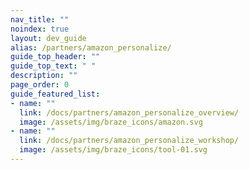 ```yaml
---
nav_title: ""
noindex: true
layout: dev_guide
alias: /partners/amazon_personalize/
guide_top_header: ""
guide_top_text: " "
description: ""
page_order: 0
guide_featured_list:
- name: ""
  link: /docs/partners/amazon_personalize_overview/
  image: /assets/img/braze_icons/amazon.svg
- name: ""
  link: /docs/partners/amazon_personalize_workshop/
  image: /assets/img/braze_icons/tool-01.svg
---
```


<br> 